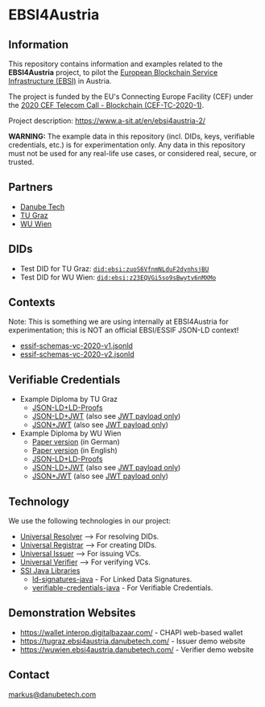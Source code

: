# EBSI4Austria

## Information

This repository contains information and examples related to the **EBSI4Austria** project, to pilot the [European Blockchain Service Infrastructure (EBSI)](https://ec.europa.eu/cefdigital/wiki/display/CEFDIGITAL/EBSI) in Austria.

The project is funded by the EU's Connecting Europe Facility (CEF) under the [2020 CEF Telecom Call - Blockchain (CEF-TC-2020-1)](https://ec.europa.eu/inea/en/connecting-europe-facility/cef-telecom/apply-funding/2020-cef-telecom-calls-proposals).

Project description: https://www.a-sit.at/en/ebsi4austria-2/

**WARNING:** The example data in this repository (incl. DIDs, keys, verifiable credentials, etc.) is for experimentation only. Any data in this repository must not be used for any real-life use cases, or considered real, secure, or trusted.

## Partners

* [Danube Tech](https://danubetech.com/)
* [TU Graz](https://www.tugraz.at/)
* [WU Wien](https://www.wu.ac.at/)

## DIDs

* Test DID for TU Graz: [`did:ebsi:zuoS6VfnmNLduF2dynhsjBU`](https://dev.uniresolver.io/#did:ebsi:zuoS6VfnmNLduF2dynhsjBU)
* Test DID for WU Wien: [`did:ebsi:z23EQVGi5so9sBwytv6nMXMo`](https://dev.uniresolver.io/#did:ebsi:z23EQVGi5so9sBwytv6nMXMo)

## Contexts

Note: This is something we are using internally at EBSI4Austria for experimentation; this is NOT an official EBSI/ESSIF JSON-LD context!

* [essif-schemas-vc-2020-v1.jsonld](https://github.com/danubetech/ebsi4austria-examples/blob/main/context/essif-schemas-vc-2020-v1.jsonld)
* [essif-schemas-vc-2020-v2.jsonld](https://github.com/danubetech/ebsi4austria-examples/blob/main/context/essif-schemas-vc-2020-v2.jsonld)

## Verifiable Credentials

* Example Diploma by TU Graz
  * [JSON-LD+LD-Proofs](https://github.com/danubetech/ebsi4austria-examples/blob/main/verifiablecredentials/diploma-tu-graz.jsonld)
  * [JSON-LD+JWT](https://github.com/danubetech/ebsi4austria-examples/blob/main/verifiablecredentials/diploma-tu-graz.jsonldjwt) (also see [JWT payload only](https://github.com/danubetech/ebsi4austria-examples/blob/main/verifiablecredentials/diploma-tu-graz.jsonldjwt.payload))
  * [JSON+JWT](https://github.com/danubetech/ebsi4austria-examples/blob/main/verifiablecredentials/diploma-tu-graz.jwt) (also see [JWT payload only](https://github.com/danubetech/ebsi4austria-examples/blob/main/verifiablecredentials/diploma-tu-graz.jwt.payload))
* Example Diploma by WU Wien
    * [Paper version](https://github.com/danubetech/ebsi4austria-examples/blob/main/verifiablecredentials/master_beispiel_de.png) (in German)
    * [Paper version](https://github.com/danubetech/ebsi4austria-examples/blob/main/verifiablecredentials/master_beispiel_en.png) (in English)
    * [JSON-LD+LD-Proofs](https://github.com/danubetech/ebsi4austria-examples/blob/main/verifiablecredentials/diploma-wu-wien.jsonld)
    * [JSON-LD+JWT](https://github.com/danubetech/ebsi4austria-examples/blob/main/verifiablecredentials/diploma-wu-wien.jsonldjwt) (also see [JWT payload only](https://github.com/danubetech/ebsi4austria-examples/blob/main/verifiablecredentials/diploma-wu-wien.jsonldjwt.payload))
    * [JSON+JWT](https://github.com/danubetech/ebsi4austria-examples/blob/main/verifiablecredentials/diploma-wu-wien.jwt) (also see [JWT payload only](https://github.com/danubetech/ebsi4austria-examples/blob/main/verifiablecredentials/diploma-wu-wien.jwt.payload))

## Technology

We use the following technologies in our project:

* [Universal Resolver](https://uniresolver.io/) --> For resolving DIDs.
* [Universal Registrar](https://uniregistrar.io/) --> For creating DIDs.
* [Universal Issuer](https://uniissuer.io/) --> For issuing VCs.
* [Universal Verifier](https://univerifier.io/) --> For verifying VCs.
* [SSI Java Libraries](https://gitlab.grnet.gr/essif-lab/infrastructure_2/danubetech/SSI_Java_Libraries_project_summary)
    * [ld-signatures-java](https://github.com/weboftrustinfo/ld-signatures-java) - For Linked Data Signatures.
    * [verifiable-credentials-java](https://github.com/danubetech/verifiable-credentials-java) - For Verifiable Credentials.

## Demonstration Websites

* https://wallet.interop.digitalbazaar.com/ - CHAPI web-based wallet
* https://tugraz.ebsi4austria.danubetech.com/ - Issuer demo website
* https://wuwien.ebsi4austria.danubetech.com/ - Verifier demo website

## Contact

markus@danubetech.com
